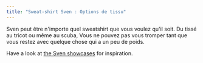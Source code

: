 ```yaml
---
title: "Sweat-shirt Sven : Options de tissu"
---
```


Sven peut être n'importe quel sweatshirt que vous voulez qu'il soit. Du tissé au tricot ou même au scuba, Vous ne pouvez pas vous tromper tant que vous restez avec quelque chose qui a un peu de poids.

Have a look at [the Sven showcases](/showcase#filter="sven") for inspiration.
